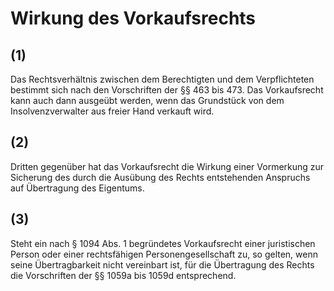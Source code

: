 # Wirkung des Vorkaufsrechts



## (1)

 Das Rechtsverhältnis zwischen dem Berechtigten und dem Verpflichteten bestimmt sich nach den Vorschriften der §§ 463 bis 473. Das Vorkaufsrecht kann auch dann ausgeübt werden, wenn das Grundstück von dem Insolvenzverwalter aus freier Hand verkauft wird.

## (2)

 Dritten gegenüber hat das Vorkaufsrecht die Wirkung einer Vormerkung zur Sicherung des durch die Ausübung des Rechts entstehenden Anspruchs auf Übertragung des Eigentums.

## (3)

 Steht ein nach § 1094 Abs. 1 begründetes Vorkaufsrecht einer juristischen Person oder einer rechtsfähigen Personengesellschaft zu, so gelten, wenn seine Übertragbarkeit nicht vereinbart ist, für die Übertragung des Rechts die Vorschriften der §§ 1059a bis 1059d entsprechend. 


